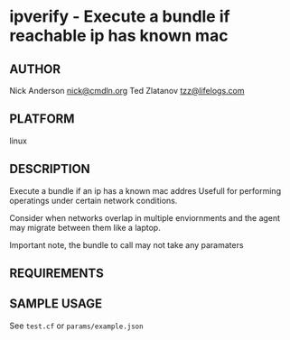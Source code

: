 # ipverify - Execute a bundle if reachable ip has known mac 
## AUTHOR
Nick Anderson <nick@cmdln.org>
Ted Zlatanov <tzz@lifelogs.com>

## PLATFORM
linux

## DESCRIPTION
Execute a bundle if an ip has a known mac addres
Usefull for performing operatings under certain network conditions.

Consider when networks overlap in multiple enviornments and the agent may
migrate between them like a laptop.

Important note, the bundle to call may not take any paramaters

## REQUIREMENTS

## SAMPLE USAGE
See `test.cf` or `params/example.json`
